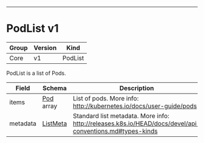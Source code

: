 

-----------
# PodList v1



Group        | Version     | Kind
------------ | ---------- | -----------
Core | v1 | PodList







PodList is a list of Pods.



Field        | Schema     | Description
------------ | ---------- | -----------
items | [Pod](#pod-v1) array | List of pods. More info: http://kubernetes.io/docs/user-guide/pods
metadata | [ListMeta](#listmeta-unversioned) | Standard list metadata. More info: http://releases.k8s.io/HEAD/docs/devel/api-conventions.md#types-kinds






